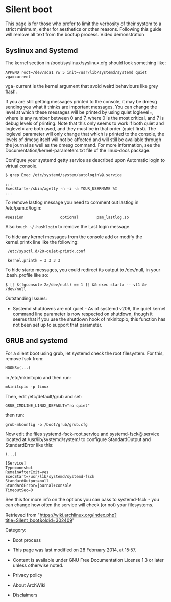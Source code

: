 Silent boot
===========

This page is for those who prefer to limit the verbosity of their system
to a strict minimum, either for aesthetics or other reasons. Following
this guide will remove all text from the bootup process. Video
demonstration

Syslinux and Systemd
--------------------

The kernel section in /boot/syslinux/syslinux.cfg should look something
like:

    APPEND root=/dev/sda1 rw 5 init=/usr/lib/systemd/systemd quiet vga=current

vga=current is the kernel argument that avoid weird behaviours like grey
flash.

If you are still getting messages printed to the console, it may be
dmesg sending you what it thinks are important messages. You can change
the level at which these messages will be printed by using
quiet loglevel=<level>, where <level> is any number between 0 and 7,
where 0 is the most critical, and 7 is debug levels of printing. Note
that this only seems to work if both quiet and loglevel=<level> are both
used, and they must be in that order (quiet first). The loglevel
parameter will only change that which is printed to the console, the
levels of dmesg itself will not be affected and will still be available
through the journal as well as the dmesg command. For more information,
see the Documentation/kernel-parameters.txt file of the linux-docs
package.

Configure your systemd getty service as described upon Automatic login
to virtual console.

    $ grep Exec /etc/systemd/system/autologin\@.service

    ...
    ExecStart=-/sbin/agetty -n -i -a YOUR_USERNAME %I
    ...

To remove lastlog message you need to comment out lastlog in
/etc/pam.d/login:

    #session                optional        pam_lastlog.so

Also `touch ~/.hushlogin` to remove the Last login message.

To hide any kernel messages from the console add or modify the
kernel.printk line like the following:

     /etc/sysctl.d/20-quiet-printk.conf

     kernel.printk = 3 3 3 3

To hide startx messages, you could redirect its output to /dev/null, in
your .bash_profile like so:

    $ [[ $(fgconsole 2>/dev/null) == 1 ]] && exec startx -- vt1 &> /dev/null

Outstanding Issues:

-   Systemd shutdowns are not quiet - As of systemd v206, the quiet
    kernel command line parameter is now respected on shutdown, though
    it seems that if you use the shutdown hook of mkinitcpio, this
    function has not been set up to support that parameter.

GRUB and systemd
----------------

For a silent boot using grub, let systemd check the root filesystem. For
this, remove fsck from:

    HOOKS=(...) 

in /etc/mkinitcpio and then run:

    mkinitcpio -p linux

Then, edit /etc/default/grub and set:

    GRUB_CMDLINE_LINUX_DEFAULT="ro quiet"

then run:

    grub-mkconfig -o /boot/grub/grub.cfg

Now edit the files systemd-fsck-root.service and systemd-fsck@.service
located at /usr/lib/systemd/system/ to configure StandardOutput and
StandardError like this:

    (...)

    [Service]
    Type=oneshot
    RemainAfterExit=yes
    ExecStart=/usr/lib/systemd/systemd-fsck
    StandardOutput=null
    StandardError=journal+console
    TimeoutSec=0

See this for more info on the options you can pass to systemd-fsck - you
can change how often the service will check (or not) your filesystems.

Retrieved from
"https://wiki.archlinux.org/index.php?title=Silent_boot&oldid=302409"

Category:

-   Boot process

-   This page was last modified on 28 February 2014, at 15:57.
-   Content is available under GNU Free Documentation License 1.3 or
    later unless otherwise noted.
-   Privacy policy
-   About ArchWiki
-   Disclaimers

